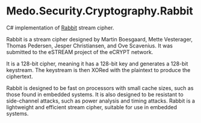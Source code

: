 Medo.Security.Cryptography.Rabbit
=================================

C# implementation of [Rabbit][rabbit] stream cipher.

Rabbit is a stream cipher designed by Martin Boesgaard, Mette Vesterager,
Thomas Pedersen, Jesper Christiansen, and Ove Scavenius. It was submitted to the
eSTREAM project of the eCRYPT network.

It is a 128-bit cipher, meaning it has a 128-bit key and generates a 128-bit
keystream. The keystream is then XORed with the plaintext to produce the
ciphertext.

Rabbit is designed to be fast on processors with small cache sizes, such as
those found in embedded systems. It is also designed to be resistant to
side-channel attacks, such as power analysis and timing attacks. Rabbit is a
lightweight and efficient stream cipher, suitable for use in embedded systems.



[rabbit]: https://www.ecrypt.eu.org/stream/e2-rabbit.html
